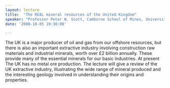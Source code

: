 ```yaml
---
layout: lecture
title:  "The REAL mineral resources of the United Kingdom"
speaker: "Professor Peter W. Scott, Camborne School of Mines, University of Exeter"
date: '2000-10-05 19:30:00'

---
```

The UK is a major producer of oil and gas from our offshore resources, but there is also an important extractive industry involving construction raw materials and industrial minerals, worth over £2 billion annually. These provide many of the essential minerals for our basic industries. At present The UK has no metal ore production. The lecture will give a review of the UK extractive industry, illustrating the wide range of mineral produced and the interesting geology involved in understanding their origins and properties.